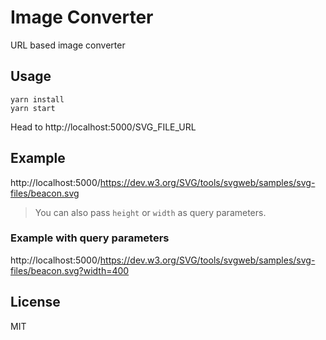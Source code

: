 # Image Converter

URL based image converter

## Usage

```
yarn install
yarn start
```

Head to http://localhost:5000/SVG_FILE_URL

## Example
http://localhost:5000/https://dev.w3.org/SVG/tools/svgweb/samples/svg-files/beacon.svg

> You can also pass `height` or `width` as query parameters.

### Example with query parameters
http://localhost:5000/https://dev.w3.org/SVG/tools/svgweb/samples/svg-files/beacon.svg?width=400

## License
MIT